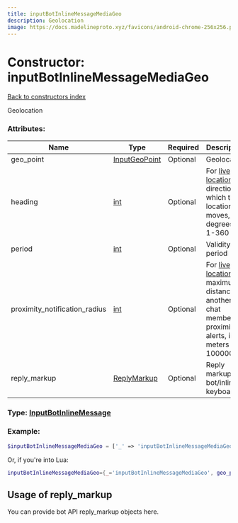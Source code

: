 ```yaml
---
title: inputBotInlineMessageMediaGeo
description: Geolocation
image: https://docs.madelineproto.xyz/favicons/android-chrome-256x256.png
---
```

# Constructor: inputBotInlineMessageMediaGeo  
[Back to constructors index](index.md)



Geolocation

### Attributes:

| Name     |    Type       | Required | Description |
|----------|---------------|----------|-------------|
|geo\_point|[InputGeoPoint](../types/InputGeoPoint.md) | Optional|Geolocation|
|heading|[int](../types/int.md) | Optional|For [live locations](https://core.telegram.org/api/live-location), a direction in which the location moves, in degrees; 1-360|
|period|[int](../types/int.md) | Optional|Validity period|
|proximity\_notification\_radius|[int](../types/int.md) | Optional|For [live locations](https://core.telegram.org/api/live-location), a maximum distance to another chat member for proximity alerts, in meters (0-100000)|
|reply\_markup|[ReplyMarkup](../types/ReplyMarkup.md) | Optional|Reply markup for bot/inline keyboards|



### Type: [InputBotInlineMessage](../types/InputBotInlineMessage.md)


### Example:

```php
$inputBotInlineMessageMediaGeo = ['_' => 'inputBotInlineMessageMediaGeo', 'geo_point' => InputGeoPoint, 'heading' => int, 'period' => int, 'proximity_notification_radius' => int, 'reply_markup' => ReplyMarkup];
```  


Or, if you're into Lua:

```lua
inputBotInlineMessageMediaGeo={_='inputBotInlineMessageMediaGeo', geo_point=InputGeoPoint, heading=int, period=int, proximity_notification_radius=int, reply_markup=ReplyMarkup}

```



## Usage of reply_markup

You can provide bot API reply_markup objects here.  


